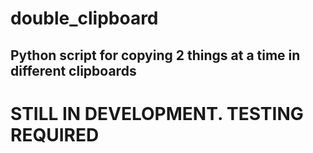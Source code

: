 # double_clipboard 

## Python script for copying 2 things at a time in different clipboards

# STILL IN DEVELOPMENT. TESTING REQUIRED
